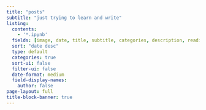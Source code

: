 ```yaml
---
title: "posts"
subtitle: "just trying to learn and write"
listing:
  contents:
    - '*.ipynb'
  fields: [image, date, title, subtitle, categories, description, reading-time]
  sort: "date desc"
  type: default
  categories: true
  sort-ui: false
  filter-ui: false
  date-format: medium
  field-display-names:    
    author: false
page-layout: full
title-block-banner: true
---
```



